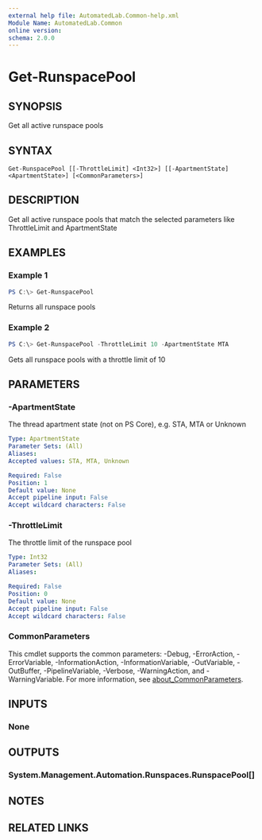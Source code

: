 ```yaml
---
external help file: AutomatedLab.Common-help.xml
Module Name: AutomatedLab.Common
online version:
schema: 2.0.0
---
```


# Get-RunspacePool

## SYNOPSIS
Get all active runspace pools

## SYNTAX

```
Get-RunspacePool [[-ThrottleLimit] <Int32>] [[-ApartmentState] <ApartmentState>] [<CommonParameters>]
```

## DESCRIPTION
Get all active runspace pools that match the selected parameters like ThrottleLimit and ApartmentState

## EXAMPLES

### Example 1
```powershell
PS C:\> Get-RunspacePool
```

Returns all runspace pools

### Example 2
```powershell
PS C:\> Get-RunspacePool -ThrottleLimit 10 -ApartmentState MTA
```

Gets all runspace pools with a throttle limit of 10

## PARAMETERS

### -ApartmentState

The thread apartment state (not on PS Core), e.g. STA, MTA or Unknown

```yaml
Type: ApartmentState
Parameter Sets: (All)
Aliases:
Accepted values: STA, MTA, Unknown

Required: False
Position: 1
Default value: None
Accept pipeline input: False
Accept wildcard characters: False
```

### -ThrottleLimit

The throttle limit of the runspace pool

```yaml
Type: Int32
Parameter Sets: (All)
Aliases:

Required: False
Position: 0
Default value: None
Accept pipeline input: False
Accept wildcard characters: False
```

### CommonParameters
This cmdlet supports the common parameters: -Debug, -ErrorAction, -ErrorVariable, -InformationAction, -InformationVariable, -OutVariable, -OutBuffer, -PipelineVariable, -Verbose, -WarningAction, and -WarningVariable. For more information, see [about_CommonParameters](http://go.microsoft.com/fwlink/?LinkID=113216).

## INPUTS

### None

## OUTPUTS

### System.Management.Automation.Runspaces.RunspacePool[]

## NOTES

## RELATED LINKS
